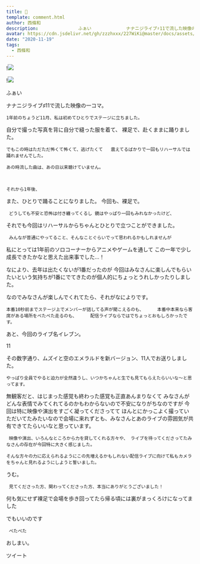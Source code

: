 ```yaml
---
title: 👣
template: comment.html
author: 西條和
description:               ふぁい             ナナニジライブ♯11で流した映像の一コマ。                1年前のちょうど11月、私は初めてひとりでステージに立ちました。            自分で撮った写真を背に自分で縫った服...
avatar: https://cdn.jsdelivr.net/gh/zzzhxxx/227WiKi@master/docs/assets/photo/avatar/nagomi.jpg
date: "2020-11-19"
tags:
  - 西條和
---
```


!![](https://cdn.jsdelivr.net/gh/227WiKi/227WiKi-image@master/blog-image/nagomi-2020-11-19_1.jpg)

!![](https://cdn.jsdelivr.net/gh/227WiKi/227WiKi-image@master/blog-image/nagomi-2020-11-19_2.jpg)




  ふぁい

 ナナニジライブ♯11で流した映像の一コマ。

    1年前のちょうど11月、私は初めてひとりでステージに立ちました。

自分で撮った写真を背に自分で縫った服を着て、  裸足で、赴くままに踊りました。



    でもこの時はただただ怖くて怖くて、逃げたくて   震えてるばかりで一回もリハーサルでは踊れませんでした。

    あの時流した曲は、あの日以来聴けていません。



    それから1年後、
  また、ひとりで踊ることになりました。
   今回も、裸足で。

     どうしても不安と恐怖は付き纏ってくるし 鏡はやっぱり一回もみれなかったけど、

 それでも今回はリハーサルからちゃんとひとりで立つことができました。


     みんなが普通にやってること、そんなことぐらいでって思われるかもしれませんが

私にとっては1年前のソロコーナーからアニメやゲームを通して  この一年で少し成長できたかなと思えた出来事でした…！


  なにより、去年は出たくないが1番だったのが  今回はみなさんに楽しんでもらいたいという気持ちが1番にでてきたのが個人的にちょっとうれしかったりしました。


なのでみなさんが楽しんでくれてたら、それがなによりです。


    本番10秒前までステージ上でメンバーが話してる声が聞こえるのも、     本番中本来なら客席がある場所をぺたぺた走るのも、     配信ライブならではでちょっとおもしろかったです。



 あと、今回のライブ名イレブン。

 11


その数字通り、ムズイと空のエメラルドを新バージョン、11人でお送りしました。

    やっぱり全員でやると迫力が全然違うし、いつかちゃんと生でも見てもらえたらいいな〜と思ってます。


 無観客だと、はじまった感覚も終わった感覚も正直あんまりなくて   みなさんがどんな表情でみてくれてるのかもわからないので不安になりがちなのですが
     今回は特に映像や演出をすごく凝ってくださってて ほんとにかっこよく撮っていただいてたみたいなので会場に来れずとも、みなさんとあのライブの雰囲気が共有できてたらいいなと思っています。

     映像や演出、いろんなところから力を貸してくれる方々や、 ライブを待ってくださってたみなさんの存在が今回特に大きく感じました。

    そんな方々の力に応えられるようにこの先増えるかもしれない配信ライブに向けて私もカメラをちゃんと見れるようにしようと誓いました。
うむ。



     見てくださった方、関わってくださった方、本当にありがとうございました！




 何も気にせず裸足で会場を歩き回ってたら帰る頃には裏がまっくろけになってました

  でもいいのです

     ぺたぺた



 おしまい。


ツイート



